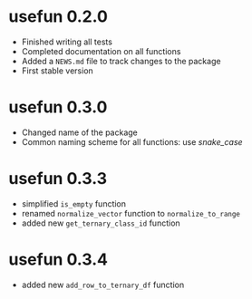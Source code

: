 # usefun 0.2.0

- Finished writing all tests
- Completed documentation on all functions
- Added a `NEWS.md` file to track changes to the package
- First stable version

# usefun 0.3.0

- Changed name of the package
- Common naming scheme for all functions: use *snake_case*

# usefun 0.3.3

- simplified `is_empty` function
- renamed `normalize_vector` function to `normalize_to_range`
- added new `get_ternary_class_id` function

# usefun 0.3.4

- added new `add_row_to_ternary_df` function
